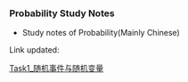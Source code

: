 ### Probability Study Notes

- Study notes of Probability(Mainly Chinese)

Link updated:

[Task1_随机事件与随机变量]



[Task1_随机事件与随机变量]:<随机事件与随机变量.md>
